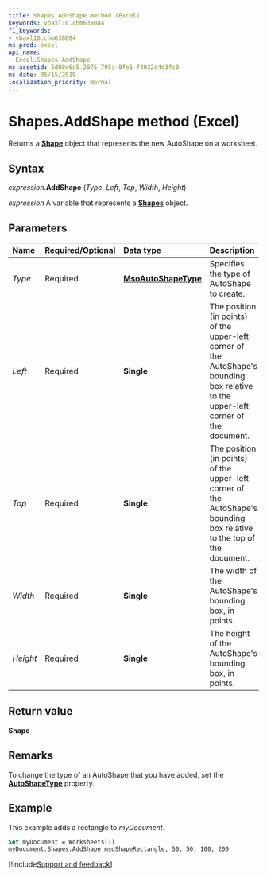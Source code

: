 ```yaml
---
title: Shapes.AddShape method (Excel)
keywords: vbaxl10.chm638084
f1_keywords:
- vbaxl10.chm638084
ms.prod: excel
api_name:
- Excel.Shapes.AddShape
ms.assetid: 5d08e6d5-2875-795a-8fe1-f4032d4d3fc0
ms.date: 05/15/2019
localization_priority: Normal
---
```



# Shapes.AddShape method (Excel)

Returns a **[Shape](Excel.Shape.md)** object that represents the new AutoShape on a worksheet.


## Syntax

_expression_.**AddShape** (_Type_, _Left_, _Top_, _Width_, _Height_)

_expression_ A variable that represents a **[Shapes](Excel.Shapes.md)** object.


## Parameters

|Name|Required/Optional|Data type|Description|
|:-----|:-----|:-----|:-----|
| _Type_|Required| **[MsoAutoShapeType](Office.MsoAutoShapeType.md)**|Specifies the type of AutoShape to create.|
| _Left_|Required| **Single**|The position (in [points](../language/glossary/vbe-glossary.md#point)) of the upper-left corner of the AutoShape's bounding box relative to the upper-left corner of the document.|
| _Top_|Required| **Single**|The position (in points) of the upper-left corner of the AutoShape's bounding box relative to the top of the document.|
| _Width_|Required| **Single**|The width of the AutoShape's bounding box, in points.|
| _Height_|Required| **Single**|The height of the AutoShape's bounding box, in points.|

## Return value

**Shape**


## Remarks

To change the type of an AutoShape that you have added, set the **[AutoShapeType](Excel.Shape.AutoShapeType.md)** property.


## Example

This example adds a rectangle to _myDocument_.

```vb
Set myDocument = Worksheets(1) 
myDocument.Shapes.AddShape msoShapeRectangle, 50, 50, 100, 200
```



[!include[Support and feedback](~/includes/feedback-boilerplate.md)]
